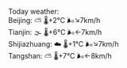 Today weather:  
Beijing: ⛅️  🌡️+2°C 🌬️↘7km/h  
Tianjin: 🌫  🌡️+6°C 🌬️←7km/h  
Shijiazhuang: ☁️   🌡️+1°C 🌬️↘7km/h  
Tangshan: ⛅️  🌡️+7°C 🌬️←8km/h  
